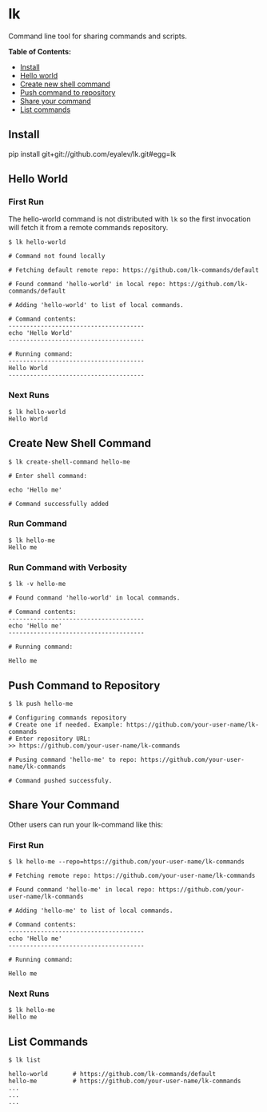 # lk

Command line tool for sharing commands and scripts.

**Table of Contents:**

- [Install](#install)
- [Hello world](#hello-world)
- [Create new shell command](#create-new-shell-command)
- [Push command to repository](#push-command-to-repository)
- [Share your command](#share-your-command)
- [List commands](#list-commands)

## Install

pip install git+git://github.com/eyalev/lk.git#egg=lk

## Hello World

### First Run

The hello-world command is not distributed with `lk` so the first invocation will fetch it from a remote commands repository.

````
$ lk hello-world

# Command not found locally

# Fetching default remote repo: https://github.com/lk-commands/default

# Found command 'hello-world' in local repo: https://github.com/lk-commands/default

# Adding 'hello-world' to list of local commands.

# Command contents:
--------------------------------------
echo 'Hello World'
--------------------------------------

# Running command:
--------------------------------------
Hello World
--------------------------------------

````

### Next Runs

````
$ lk hello-world
Hello World
````

## Create New Shell Command

````
$ lk create-shell-command hello-me

# Enter shell command:

echo 'Hello me'

# Command successfully added

````

### Run Command


````
$ lk hello-me
Hello me
````

### Run Command with Verbosity


````
$ lk -v hello-me

# Found command 'hello-world' in local commands.

# Command contents:
--------------------------------------
echo 'Hello me'
--------------------------------------

# Running command:

Hello me

````

## Push Command to Repository


````
$ lk push hello-me

# Configuring commands repository
# Create one if needed. Example: https://github.com/your-user-name/lk-commands
# Enter repository URL:
>> https://github.com/your-user-name/lk-commands

# Pusing command 'hello-me' to repo: https://github.com/your-user-name/lk-commands

# Command pushed successfuly.

````

## Share Your Command

Other users can run your lk-command like this:

### First Run

````
$ lk hello-me --repo=https://github.com/your-user-name/lk-commands

# Fetching remote repo: https://github.com/your-user-name/lk-commands

# Found command 'hello-me' in local repo: https://github.com/your-user-name/lk-commands

# Adding 'hello-me' to list of local commands.

# Command contents:
--------------------------------------
echo 'Hello me'
--------------------------------------

# Running command:

Hello me

````

### Next Runs

````
$ lk hello-me
Hello me
````

## List Commands

````
$ lk list

hello-world       # https://github.com/lk-commands/default
hello-me          # https://github.com/your-user-name/lk-commands
...
...
...



````

























